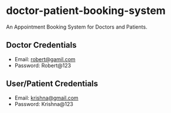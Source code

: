 # doctor-patient-booking-system
An Appointment Booking System for Doctors and Patients. 

## Doctor Credentials
- Email: robert@gamil.com
- Password: Robert@123

## User/Patient Credentials
- Email: krishna@gmail.com
- Password: Krishna@123
